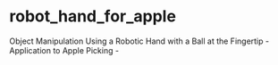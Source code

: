 # robot_hand_for_apple
Object Manipulation Using a Robotic Hand with a Ball at the Fingertip - Application to Apple Picking -
